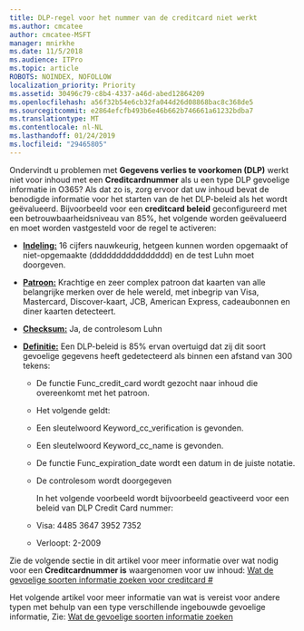 ```yaml
---
title: DLP-regel voor het nummer van de creditcard niet werkt
ms.author: cmcatee
author: cmcatee-MSFT
manager: mnirkhe
ms.date: 11/5/2018
ms.audience: ITPro
ms.topic: article
ROBOTS: NOINDEX, NOFOLLOW
localization_priority: Priority
ms.assetid: 30496c79-c8b4-4337-a46d-abed12864209
ms.openlocfilehash: a56f32b54e6cb32fa044d26d08868bac8c368de5
ms.sourcegitcommit: e2864efcfb493b6e46b662b746661a61232bdba7
ms.translationtype: MT
ms.contentlocale: nl-NL
ms.lasthandoff: 01/24/2019
ms.locfileid: "29465805"
---
```

Ondervindt u problemen met **Gegevens verlies te voorkomen (DLP)** werkt niet voor inhoud met een **Creditcardnummer** als u een type DLP gevoelige informatie in O365? Als dat zo is, zorg ervoor dat uw inhoud bevat de benodigde informatie voor het starten van de het DLP-beleid als het wordt geëvalueerd. Bijvoorbeeld voor een **creditcard beleid** geconfigureerd met een betrouwbaarheidsniveau van 85%, het volgende worden geëvalueerd en moet worden vastgesteld voor de regel te activeren: 
  
- **[Indeling:](https://docs.microsoft.com/en-us/office365/securitycompliance/what-the-sensitive-information-types-look-for#format-19)** 16 cijfers nauwkeurig, hetgeen kunnen worden opgemaakt of niet-opgemaakte (dddddddddddddddd) en de test Luhn moet doorgeven. 
    
- **[Patroon:](https://docs.microsoft.com/en-us/office365/securitycompliance/what-the-sensitive-information-types-look-for#pattern-19)** Krachtige en zeer complex patroon dat kaarten van alle belangrijke merken over de hele wereld, met inbegrip van Visa, Mastercard, Discover-kaart, JCB, American Express, cadeaubonnen en diner kaarten detecteert. 
    
- **[Checksum:](https://docs.microsoft.com/en-us/office365/securitycompliance/what-the-sensitive-information-types-look-for#checksum-19)** Ja, de controlesom Luhn 
    
- **[Definitie:](https://docs.microsoft.com/en-us/office365/securitycompliance/what-the-sensitive-information-types-look-for#definition-19)** Een DLP-beleid is 85% ervan overtuigd dat zij dit soort gevoelige gegevens heeft gedetecteerd als binnen een afstand van 300 tekens: 
    
  - De functie Func_credit_card wordt gezocht naar inhoud die overeenkomt met het patroon.
    
  - Het volgende geldt: 
    
  - Een sleutelwoord Keyword_cc_verification is gevonden.
    
  - Een sleutelwoord Keyword_cc_name is gevonden.
    
  - De functie Func_expiration_date wordt een datum in de juiste notatie.
    
  - De controlesom wordt doorgegeven
    
    In het volgende voorbeeld wordt bijvoorbeeld geactiveerd voor een beleid van DLP Credit Card nummer:
    
  - Visa: 4485 3647 3952 7352 
    
  - Verloopt: 2-2009
    
Zie de volgende sectie in dit artikel voor meer informatie over wat nodig voor een **Creditcardnummer is** waargenomen voor uw inhoud: [Wat de gevoelige soorten informatie zoeken voor creditcard #](https://docs.microsoft.com/en-us/office365/securitycompliance/what-the-sensitive-information-types-look-for#credit-card-number)
  
Het volgende artikel voor meer informatie van wat is vereist voor andere typen met behulp van een type verschillende ingebouwde gevoelige informatie, Zie: [Wat de gevoelige soorten informatie zoeken](https://docs.microsoft.com/en-us/office365/securitycompliance/what-the-sensitive-information-types-look-for)
  

